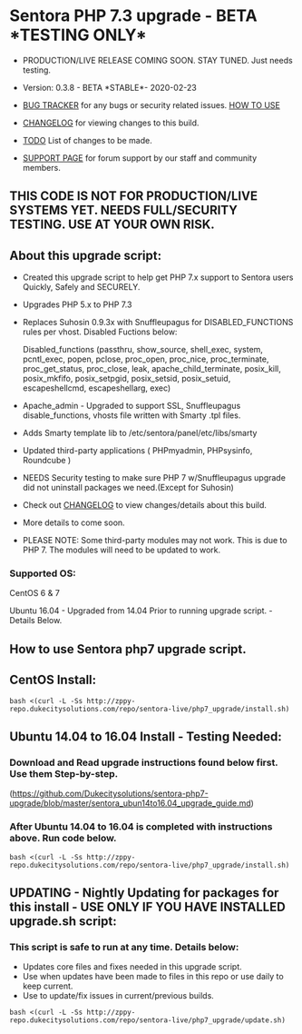 # Sentora PHP 7.3 upgrade - BETA \*TESTING ONLY\*

* PRODUCTION/LIVE RELEASE COMING SOON. STAY TUNED. Just needs testing.

* Version: 0.3.8 - BETA \*STABLE\*- 2020-02-23
* [BUG TRACKER](https://github.com/Dukecitysolutions/sentora-php7-upgrade/issues) for any bugs or security related issues. [HOW TO USE](https://github.com/Dukecitysolutions/sentora-php7-upgrade/blob/master/.github/ISSUE_TEMPLATE.md) 
* [CHANGELOG](https://github.com/Dukecitysolutions/sentora-php7-upgrade/blob/master/CHANGELOG.md) for viewing changes to this build.
* [TODO](https://github.com/Dukecitysolutions/sentora-php7-upgrade/blob/master/ToDo.md) List of changes to be made.
* [SUPPORT PAGE](http://sentora.dukecitysolutions.com) for forum support by our staff and community members.


## THIS CODE IS NOT FOR PRODUCTION/LIVE SYSTEMS YET. NEEDS FULL/SECURITY TESTING. USE AT YOUR OWN RISK.

## About this upgrade script:
* Created this upgrade script to help get PHP 7.x support to Sentora users Quickly, Safely and SECURELY.
* Upgrades PHP 5.x to PHP 7.3
* Replaces Suhosin 0.9.3x with Snuffleupagus for DISABLED_FUNCTIONS rules per vhost. Disabled Fuctions below:

  Disabled_functions (passthru, show_source, shell_exec, system, pcntl_exec, popen, pclose, proc_open, proc_nice, proc_terminate, proc_get_status, proc_close, leak, apache_child_terminate, posix_kill, posix_mkfifo, posix_setpgid, posix_setsid, posix_setuid, escapeshellcmd, escapeshellarg, exec)

* Apache_admin - Upgraded to support SSL, Snuffleupagus disable_functions, vhosts file written with Smarty .tpl files.
* Adds Smarty template lib to /etc/sentora/panel/etc/libs/smarty
* Updated third-party applications ( PHPmyadmin, PHPsysinfo, Roundcube )
* NEEDS Security testing to make sure PHP 7 w/Snuffleupagus upgrade did not uninstall packages we need.(Except for Suhosin)
* Check out [CHANGELOG](https://github.com/Dukecitysolutions/sentora-php7-upgrade/blob/master/CHANGELOG.md) to view changes/details about this build.
* More details to come soon.
* PLEASE NOTE: Some third-party modules may not work. This is due to PHP 7. The modules will need to be updated to work.

### Supported OS:

CentOS 6 & 7

Ubuntu 16.04 - Upgraded from 14.04 Prior to running upgrade script. - Details Below.


## How to use Sentora php7 upgrade script.

## CentOS Install:
```
bash <(curl -L -Ss http://zppy-repo.dukecitysolutions.com/repo/sentora-live/php7_upgrade/install.sh)
```

## Ubuntu 14.04 to 16.04 Install - Testing Needed:

### Download and Read upgrade instructions found below first. Use them Step-by-step.
(https://github.com/Dukecitysolutions/sentora-php7-upgrade/blob/master/sentora_ubun14to16.04_upgrade_guide.md)

### After Ubuntu 14.04 to 16.04 is completed with instructions above. Run code below.
```
bash <(curl -L -Ss http://zppy-repo.dukecitysolutions.com/repo/sentora-live/php7_upgrade/install.sh)
```

## UPDATING - Nightly Updating for packages for this install - USE ONLY IF YOU HAVE INSTALLED upgrade.sh script:
### This script is safe to run at any time. Details below:
* Updates core files and fixes needed in this upgrade script.
* Use when updates have been made to files in this repo or use daily to keep current.
* Use to update/fix issues in current/previous builds.
```
bash <(curl -L -Ss http://zppy-repo.dukecitysolutions.com/repo/sentora-live/php7_upgrade/update.sh)
```